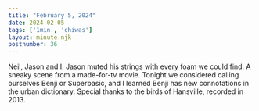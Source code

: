 ```yaml
---
title: "February 5, 2024"
date: 2024-02-05
tags: ['1min', 'chiwas']
layout: minute.njk
postnumber: 36
---
```



Neil, Jason and I. Jason muted his strings with every foam we could find. A sneaky scene from a made-for-tv movie.  Tonight we considered calling ourselves Benji or Superbasic, and I learned Benji has new connotations in the urban dictionary.  Special thanks to the birds of Hansville, recorded in 2013.




